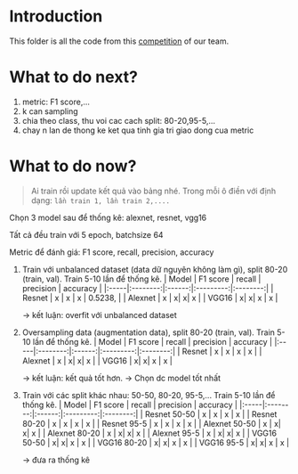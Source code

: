 # Introduction

This folder is all the code from this [competition](https://www.kaggle.com/competitions/classification-of-plants-of-southeast-asia) of our team.

# What to do next?

1. metric: F1 score,...
2. k can sampling
3. chia theo class, thu voi cac cach split: 80-20,95-5,...
4. chay n lan de thong ke ket qua tinh gia tri giao dong cua metric

# What to do now?

> Ai train rồi update kết quả vào bảng nhé. Trong mỗi ô điền với định dạng: `lần train 1, lần train 2,....`

Chọn 3 model sau để thống kê: alexnet, resnet, vgg16

Tất cả đều train với 5 epoch, batchsize 64

Metric để đánh giá: F1 score, recall, precision, accuracy

1. Train với unbalanced dataset (data dữ nguyên không làm gì), split 80-20 (train, val). Train 5-10 lần để thống kê.
   | Model | F1 score | recall | precision | accuracy |
   |:-----|:--------:|:------:|:---------:|:--------:|
   | Resnet | x | x | x | 0.5238, |
   | Alexnet | x | x| x| x |
   | VGG16 | x| x| x | x |

   -> kết luận: overfit với unbalanced dataset

2. Oversampling data (augmentation data), split 80-20 (train, val). Train 5-10 lần để thống kê.
   | Model | F1 score | recall | precision | accuracy |
   |:-----|:--------:|:------:|:---------:|:--------:|
   | Resnet | x | x | x | x |
   | Alexnet | x | x| x| x |
   | VGG16 | x| x| x | x |

   -> kết luận: kết quả tốt hơn. -> Chọn dc model tốt nhất

3. Train với các split khác nhau: 50-50, 80-20, 95-5,... Train 5-10 lần để thống kê.
   | Model | F1 score | recall | precision | accuracy |
   |:-----|:--------:|:------:|:---------:|:--------:|
   | Resnet 50-50 | x | x | x | x |
   | Resnet 80-20 | x | x | x | x |
   | Resnet 95-5 | x | x | x | x |
   | Alexnet 50-50 | x | x| x| x |
   | Alexnet 80-20 | x | x| x| x |
   | Alexnet 95-5 | x | x| x| x |
   | VGG16 50-50 | x| x| x | x |
   | VGG16 80-20 | x| x| x | x |
   | VGG16 95-5 | x| x| x | x |

   -> đưa ra thống kê
